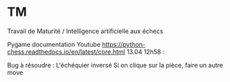 # TM
Travail de Maturité / Intelligence artificielle aux échecs

Pygame documentation
Youtube
https://python-chess.readthedocs.io/en/latest/core.html
13.04 12h58 :

Bug à résoudre : L'échéquier inversé
Si on clique sur la pièce, faire un autre move